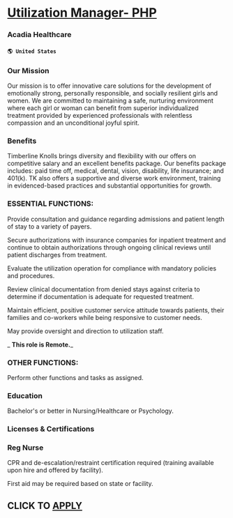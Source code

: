 # [Utilization Manager- PHP](https://www.remotewlb.com/apply/utilization-manager-php)  
### Acadia Healthcare  
#### `🌎 United States`  

### Our Mission

Our mission is to offer innovative care solutions for the development of emotionally strong, personally responsible, and socially resilient girls and women. We are committed to maintaining a safe, nurturing environment where each girl or woman can benefit from superior individualized treatment provided by experienced professionals with relentless compassion and an unconditional joyful spirit.

### Benefits

Timberline Knolls brings diversity and flexibility with our offers on competitive salary and an excellent benefits package. Our benefits package includes: paid time off, medical, dental, vision, disability, life insurance; and 401(k). TK also offers a supportive and diverse work environment, training in evidenced-based practices and substantial opportunities for growth.

### ESSENTIAL FUNCTIONS:

Provide consultation and guidance regarding admissions and patient length of stay to a variety of payers.

Secure authorizations with insurance companies for inpatient treatment and continue to obtain authorizations through ongoing clinical reviews until patient discharges from treatment.

Evaluate the utilization operation for compliance with mandatory policies and procedures.

Review clinical documentation from denied stays against criteria to determine if documentation is adequate for requested treatment.

Maintain efficient, positive customer service attitude towards patients, their families and co-workers while being responsive to customer needs.

May provide oversight and direction to utilization staff.

 _ **This role is Remote.**_

### OTHER FUNCTIONS:

Perform other functions and tasks as assigned.

### Education

Bachelor's or better in Nursing/Healthcare or Psychology.

### Licenses & Certifications

### Reg Nurse

CPR and de-escalation/restraint certification required (training available upon hire and offered by facility).

First aid may be required based on state or facility.

  
## CLICK TO [APPLY](https://www.remotewlb.com/apply/utilization-manager-php)

